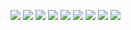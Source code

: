 ![](paper-imgs/consistently_correct-1.png)
![](paper-imgs/consistently_correct-2.png)
![](paper-imgs/consistently_correct-3.png)
![](paper-imgs/consistently_correct-4.png)
![](paper-imgs/consistently_correct-5.png)
![](paper-imgs/consistently_correct-6.png)
![](paper-imgs/consistently_correct-7.png)
![](paper-imgs/consistently_correct-8.png)
![](paper-imgs/consistently_correct-9.png)
